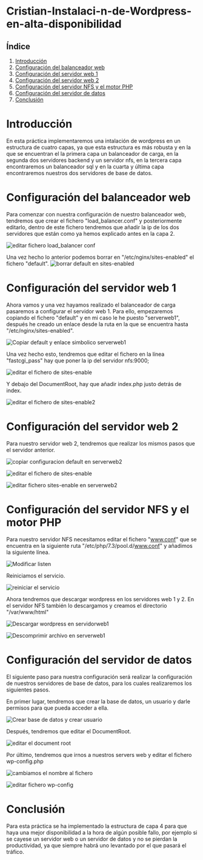 # Cristian-Instalaci-n-de-Wordpress-en-alta-disponibilidad

## Índice

1. [Introducción](#Introducción)
2. [Configuración del balanceador web](#configuración-del-balanceador-web)
3. [Configuración del servidor web 1](#configuración-del-servidor-web-1)
4. [Configuración del servidor web 2](#configuración-del-servidor-web-2)
5. [Configuración del servidor NFS y el motor PHP](#configuración-del-servidor-NFS-y-el-motor-PHP)
6. [Configuración del servidor de datos](#configuración-del-servidor-de-datos)
7. [Conclusión](#conclusión)

# Introducción

En esta práctica implementaremos una intalación de wordpress en un estructura de cuatro capas, ya que esta estructura es más robusta y en la que se encuentran el la primera capa un balanceador de carga, en la segunda dos servidores backend  y un servidor nfs, en la tercera capa encontraremos un balanceador sql y en la cuarta y última capa encontraremos nuestros dos servidores de base de datos.

# Configuración del balanceador web

Para comenzar con nuestra configuración de nuestro balanceador web, tendremos que crear el fichero "load_balancer.conf" y posteriormente editarlo, dentro de este fichero tendremos que añadir la ip de los dos servidores que están como ya hemos explicado antes en la capa 2.

![editar fichero load_balancer conf](https://github.com/colival03/Cristian-Instalaci-n-de-Wordpress-en-alta-disponibilidad/assets/146434716/0698b8c6-e3bf-4d70-8322-b12d3124db46)

Una vez hecho lo anterior podemos borrar en "/etc/nginx/sites-enabled" el fichero "default".
![borrar default en sites-enabled](https://github.com/colival03/Cristian-Instalaci-n-de-Wordpress-en-alta-disponibilidad/assets/146434716/13120c51-e637-4dd7-8b40-94640175bd07)

# Configuración del servidor web 1

Ahora vamos y una vez hayamos realizado el balanceador de carga pasaremos a configurar el servidor web 1. Para ello, empezaremos copiando el fichero "default" y en mi caso le he puesto "serverweb1", después he creado un enlace desde la ruta en la que se encuentra hasta "/etc/nginx/sites-enabled".

![Copiar default y enlace simbolico serverweb1](https://github.com/colival03/Cristian-Instalaci-n-de-Wordpress-en-alta-disponibilidad/assets/146434716/a851c13c-d46a-4b0f-964a-d2d454dbfb3f)

Una vez hecho esto, tendremos que editar el fichero en la línea "fastcgi_pass" hay que poner la ip del servidor nfs:9000;

![editar el fichero de sites-enable](https://github.com/colival03/Cristian-Instalaci-n-de-Wordpress-en-alta-disponibilidad/assets/146434716/3373b9e9-5dde-49e6-abfe-43e8a96c09d6)

Y debajo del DocumentRoot, hay que añadir index.php justo detrás de index.

![editar el fichero de sites-enable2](https://github.com/colival03/Cristian-Instalaci-n-de-Wordpress-en-alta-disponibilidad/assets/146434716/2ca2ac0f-965a-4cee-9c45-5c7527e0d250)

# Configuración del servidor web 2

Para nuestro servidor web 2, tendremos que realizar los mismos pasos que el servidor anterior.

![copiar configuracion default en serverweb2](https://github.com/colival03/Cristian-Instalaci-n-de-Wordpress-en-alta-disponibilidad/assets/146434716/74aeeb42-2d7a-4a05-8103-e7a6e24f0a48)

![editar el fichero de sites-enable](https://github.com/colival03/Cristian-Instalaci-n-de-Wordpress-en-alta-disponibilidad/assets/146434716/3373b9e9-5dde-49e6-abfe-43e8a96c09d6)

![editar fichero sites-enable en serverweb2](https://github.com/colival03/Cristian-Instalaci-n-de-Wordpress-en-alta-disponibilidad/assets/146434716/8a4b690c-f441-4ee7-a944-8fb0424277ef)

# Configuración del servidor NFS y el motor PHP

Para nuestro servidor NFS necesitamos editar el fichero "www.conf" que se encuentra en la siguiente ruta "/etc/php/7.3/pool.d/www.conf" y añadimos la siguiente línea.

![Modificar listen ](https://github.com/colival03/Cristian-Instalaci-n-de-Wordpress-en-alta-disponibilidad/assets/146434716/7c94eca8-6b07-4175-a0e1-3dd8c57398f7)

Reiniciamos el servicio.

![reiniciar el servicio](https://github.com/colival03/Cristian-Instalaci-n-de-Wordpress-en-alta-disponibilidad/assets/146434716/d1c253c8-0e49-45e6-9b21-6fda286b0ed7)

Ahora tendremos que descargar wordpress en los servidores web 1 y 2. En el servidor NFS también lo descargamos y creamos el directorio "/var/www/html"

![Descargar wordpress en servidorweb1](https://github.com/colival03/Cristian-Instalaci-n-de-Wordpress-en-alta-disponibilidad/assets/146434716/f46e9d22-9753-4639-8315-bc784b8973c6)

![Descomprimir archivo en serverweb1](https://github.com/colival03/Cristian-Instalaci-n-de-Wordpress-en-alta-disponibilidad/assets/146434716/2bd34fec-d3fd-4d4d-8a5d-bed04d4ad982)

# Configuración del servidor de datos

El siguiente paso para nuestra configuración será realizar la configuración de nuestros servidores de base de datos, para los cuales realizaremos los siguientes pasos.

En primer lugar, tendremos que crear la base de datos, un usuario y darle permisos para que pueda acceder a ella.

![Crear base de datos y crear usuario](https://github.com/colival03/Cristian-Instalaci-n-de-Wordpress-en-alta-disponibilidad/assets/146434716/bdd5753c-0d5b-4ae6-94f1-cb1a5ddf29ed)

Después, tendremos que editar el DocumentRoot.

![editar el document root](https://github.com/colival03/Cristian-Instalaci-n-de-Wordpress-en-alta-disponibilidad/assets/146434716/d924f5c1-1dcd-4717-9216-c060cd7bbc46)

Por último, tendremos que irnos a nuestros servers web y editar el fichero wp-config.php

![cambiamos el nombre al fichero](https://github.com/colival03/Cristian-Instalaci-n-de-Wordpress-en-alta-disponibilidad/assets/146434716/342058de-ce87-4cb8-a2d2-08445cf7905d)

![editar fichero wp-config](https://github.com/colival03/Cristian-Instalaci-n-de-Wordpress-en-alta-disponibilidad/assets/146434716/143cdfb9-6ffc-4a90-a88f-c21978369979)

# Conclusión

Para esta práctica se ha implementado la estructura de capa 4 para que haya una mejor disponibilidad a la hora de algún posible fallo, por ejemplo si se cayese un servidor web o un servidor de datos y no se pierdan la productividad, ya que siempre habrá uno levantado por el que pasará el tráfico.
